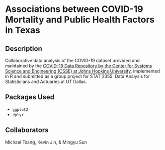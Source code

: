# Associations between COVID-19 Mortality and Public Health Factors in Texas

## Description
Collaborative data analysis of the COVID-19 dataset provided and maintained by the [COVID-19 Data Repository by the Center for Systems Science and Engineering (CSSE) at Johns Hopkins University](https://github.com/CSSEGISandData/COVID-19), implemented in R and submitted as a group project for STAT 3355: Data Analysis for Statisticians and Actuaries at UT Dallas.

## Packages Used
* `ggplot2`
* `dplyr`

## Collaborators
Michael Tsang, Kevin Jin, & Mingyu Sun